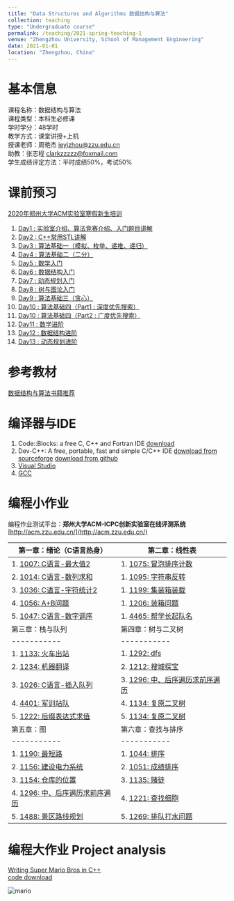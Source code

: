 ```yaml
---
title: "Data Structures and Algorithms 数据结构与算法"
collection: teaching
type: "Undergraduate course"
permalink: /teaching/2021-spring-teaching-1
venue: "Zhengzhou University, School of Management Engineering"
date: 2021-01-01
location: "Zhengzhou, China"
---
```



基本信息
======
课程名称：数据结构与算法   
课程类型：本科生必修课    
学时学分：48学时  
教学方式：课堂讲授+上机  
授课老师：周艳杰 [ieyjzhou@zzu.edu.cn](ieyjzhou@zzu.edu.cn)   
助教：张志程 [clarkzzzzz@foxmail.com](clarkzzzzz@foxmail.com)   
学生成绩评定方法：平时成绩50%，考试50%  


课前预习
======
[2020年郑州大学ACM实验室寒假新生培训](https://space.bilibili.com/2629021/dynamic)
 1. [Day1 : 实验室介绍、算法竞赛介绍、入门题目讲解](https://www.bilibili.com/video/BV1er4y1T72u)
 1. [Day2 : C++常用STL讲解](https://www.bilibili.com/video/BV1cf4y1k7nT)
 1. [Day3 : 算法基础一（模拟、枚举、递推、递归）](https://www.bilibili.com/video/BV1MV411b7XN)
 1. [Day4 : 算法基础二（二分）](https://www.bilibili.com/video/BV19y4y1H749)
 1. [Day5 : 数学入门](https://www.bilibili.com/video/BV1S5411E7Pa)
 1. [Day6 : 数据结构入门](https://www.bilibili.com/video/BV1JV411q7oT)
 1. [Day7 : 动态规划入门](https://www.bilibili.com/video/BV1mz4y1S7c4)
 1. [Day8 : 树与图论入门](https://www.bilibili.com/video/BV1DX4y1P7YZ)
 1. [Day9 : 算法基础三（贪心）](https://www.bilibili.com/video/BV1bo4y1R7rU)
 1. [Day10 : 算法基础四（Part1 : 深度优先搜索）](https://www.bilibili.com/video/BV1Dz4y1S721)
 1. [Day10 : 算法基础四（Part2 : 广度优先搜索）](https://www.bilibili.com/video/BV1YK4y1H7df)
 1. [Day11 : 数学进阶](https://www.bilibili.com/video/BV1Hr4y1K7Ts)
 1. [Day12 : 数据结构进阶](https://www.bilibili.com/video/BV1ky4y117jR)
 1. [Day13 : 动态规划进阶](https://www.bilibili.com/video/BV1Nf4y1r7Db)


参考教材
======
[数据结构与算法书籍推荐](https://ieyjzhou.github.io/posts/2020/12/blog-post-5/)



编译器与IDE
======

1. Code::Blocks: a free C, C++ and Fortran IDE [download](http://www.codeblocks.org/downloads)
1. Dev-C++: A free, portable, fast and simple C/C++ IDE [download from sourceforge](https://sourceforge.net/projects/orwelldevcpp/) [download from github](https://github.com/Embarcadero/Dev-Cpp/releases)
1. [Visual Studio](https://visualstudio.microsoft.com/zh-hans/)
1. [GCC](https://gcc.gnu.org/) 

编程小作业 
======

编程作业测试平台：**郑州大学ACM-ICPC创新实验室在线评测系统**  [http://acm.zzu.edu.cn/](http://acm.zzu.edu.cn/)

| 第一章：绪论（C语言热身）     | 第二章：线性表|
| ----------- | ----------- |
| 1. [1007: C语言-最大值2](http://acm.zzu.edu.cn/problem.php?id=1007) | 1. [1075: 冒泡排序计数](http://acm.zzu.edu.cn/problem.php?id=1075)    |
| 2. [1014: C语言-数列求和](http://acm.zzu.edu.cn/problem.php?id=1014) | 1. [1095: 字符串反转](http://acm.zzu.edu.cn/problem.php?id=1095)  |
| 3. [1036: C语言-字符统计2](http://acm.zzu.edu.cn/problem.php?id=1036) | 1. [1199: 集装箱装载](http://acm.zzu.edu.cn/problem.php?id=1199)    |
| 4. [1056: A+B问题](http://acm.zzu.edu.cn/problem.php?id=1056) | 1. [1206: 装箱问题](http://acm.zzu.edu.cn/problem.php?id=1206)    |
| 5. [1047: C语言-数字调序](http://acm.zzu.edu.cn/problem.php?id=1047)    | 1. [4465: 帮学长起队名](http://acm.zzu.edu.cn/problem.php?id=4465)       |
| 第三章：栈与队列     | 第四章：树与二叉树|
| ----------- | ----------- |
| 1. [1133: 火车出站](http://acm.zzu.edu.cn/problem.php?id=1133) | 1. [1292: dfs](http://acm.zzu.edu.cn/problem.php?id=1292) | 
| 2. [1234: 机器翻译](http://acm.zzu.edu.cn/problem.php?id=1234) | 2. [1212: 搜城探宝](http://acm.zzu.edu.cn/problem.php?id=1212) | 
| 3. [1026: C语言-插入队列](http://acm.zzu.edu.cn/problem.php?id=1026) | 3. [1296: 中、后序遍历求前序遍历](http://acm.zzu.edu.cn/problem.php?id=1296) | 
| 4. [4401: 军训站队](http://acm.zzu.edu.cn/problem.php?id=4401) | 4. [1134: 复原二叉树](http://acm.zzu.edu.cn/problem.php?id=1219) | 
| 5. [1222: 后缀表达式求值](http://acm.zzu.edu.cn/problem.php?id=1222) | 5. [1134: 复原二叉树](http://acm.zzu.edu.cn/problem.php?id=4417)  |  
|  第五章：图     | 第六章：查找与排序|
| ----------- | ----------- |
| 1. [1190: 最短路](http://acm.zzu.edu.cn/problem.php?id=1190)| 1. [1044: 排序](http://acm.zzu.edu.cn/problem.php?id=1044)| 
| 2. [1156: 建设电力系统](http://acm.zzu.edu.cn/problem.php?id=1156)| 2. [1051: 成绩排序](http://acm.zzu.edu.cn/problem.php?id=1051)| 
| 3. [1154: 仓库的位置](http://acm.zzu.edu.cn/problem.php?id=1154)| 3. [1135: 赌徒](http://acm.zzu.edu.cn/problem.php?id=1135)| 
| 4. [1296: 中、后序遍历求前序遍历](http://acm.zzu.edu.cn/problem.php?id=1296)| 4. [1221: 查找细胞](http://acm.zzu.edu.cn/problem.php?id=1221)| 
| 5. [1488: 景区路线规划](http://acm.zzu.edu.cn/problem.php?id=1488)| 5. [1269: 排队打水问题](http://acm.zzu.edu.cn/problem.php?id=1269)| 

 

编程大作业 Project analysis
======

[Writing Super Mario Bros in C++](https://dev.to/feresr/writing-super-mario-bros-in-c-4726)  
[code download](https://github.com/ieyjzhou/super-mario-bros)   

![mario](https://raw.githubusercontent.com/feresr/super-mario-bros/master/readme/editor%20build.gif)  
